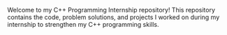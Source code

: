 Welcome to my C++ Programming Internship repository! This repository contains the code, problem solutions, and projects I worked on during my internship to strengthen my C++ programming skills.
